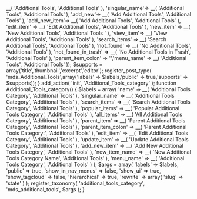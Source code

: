 <?php

/*
 Plugin Name: Additional Tools
 
 Version: 1.0
*/

if($_GET['action']=='edit') {
 $new_post_type = get_post_type( $_GET['post']);
}
add_action( 'init', 'Mds_Additional_Tools_programs' );
function Mds_Additional_Tools_programs() {
 $labels = array(
    'name'=> __( 'Additional Tools', 'Additional Tools' ),
        'singular_name'=> __( 'Additional Tools', 'Additional Tools' ),
        'add_new'=> __( 'Add Additional Tools', 'Additional Tools' ),
        'add_new_item'=> __( 'Add Additional Tools', 'Additional Tools' ),
        'edit_item' => __( 'Edit Additional Tools', 'Additional Tools' ),
        'new_item' => __( 'New Additional Tools', 'Additional Tools ' ),
        'view_item'=> __( 'View Additional Tools', 'Additional Tools' ),
        'search_items'       => __( 'Search Additional Tools', 'Additional Tools' ),
        'not_found'          => __( 'No Additional Tools', 'Additional Tools' ),
        'not_found_in_trash' => __( 'No Additional Tools in Trash', 'Additional Tools' ),
        'parent_item_colon'  => '','menu_name' => __( 'Additional Tools', 'Additional Tools' ));
  $supports = array('title','thumbnail','excerpt','editor');
     register_post_type( 'mds_Additional_Tools',array('labels' => $labels,'public' => true,'supports' => $supports));
}
add_action( 'init', 'Additional_Tools_category' );
function Additional_Tools_category() {
$labels = array(
   'name'              => __( 'Additional Tools Category', 'Additional Tools' ),
   'singular_name'     => __( 'Additional Tools Category', 'Additional Tools' ),
   'search_items'      => __( 'Search Additional Tools Category', 'Additional Tools' ),
   'popular_items'     => __( 'Popular Additional Tools Category', 'Additional Tools' ),
   'all_items'         => __( 'All Additional Tools Category', 'Additional Tools' ),
   'parent_item'       => __( 'Parent Additional Tools Category', 'Additional Tools' ),
   'parent_item_colon' => __( 'Parent Additional Tools Category:', 'Additional Tools' ),
   'edit_item'         => __( 'Edit Additional Tools Category', 'Additional Tools' ),
   'update_item'       => __( 'Update Additional Tools Category', 'Additional Tools' ),
   'add_new_item'      => __( 'Add New Additional Tools Category', 'Additional Tools' ),
   'new_item_name'     => __( 'New Additional Tools Category Name', 'Additional Tools' ),
   'menu_name'         => __( 'Additional Tools Category', 'Additional Tools' )

  );
  $args = array(
   'labels'            => $labels,
   'public'            => true,
   'show_in_nav_menus' => false,
   'show_ui'           => true,
   'show_tagcloud'     => false,
   'hierarchical'      => true,
   'rewrite'           => array( 'slug' => 'state' )
  );
  register_taxonomy( 'additional_tools_category', 'mds_additional_tools', $args );
  
 
}
